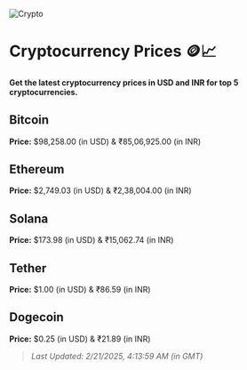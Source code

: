 
![Crypto](https://www.techguide.com.au/wp-content/uploads/2020/11/crypto3.jpeg)

# Cryptocurrency Prices 🪙📈

#### Get the latest cryptocurrency prices in USD and INR for top 5 cryptocurrencies.

## Bitcoin

**Price:** $98,258.00 (in USD) & ₹85,06,925.00 (in INR)

## Ethereum

**Price:** $2,749.03 (in USD) & ₹2,38,004.00 (in INR)

## Solana

**Price:** $173.98 (in USD) & ₹15,062.74 (in INR)

## Tether

**Price:** $1.00 (in USD) & ₹86.59 (in INR)

## Dogecoin

**Price:** $0.25 (in USD) & ₹21.89 (in INR)

> _Last Updated: 2/21/2025, 4:13:59 AM (in GMT)_
